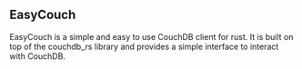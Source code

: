 ## EasyCouch

EasyCouch is a simple and easy to use CouchDB client for rust. It is built on top of the couchdb_rs library and provides a simple interface to interact with CouchDB.

